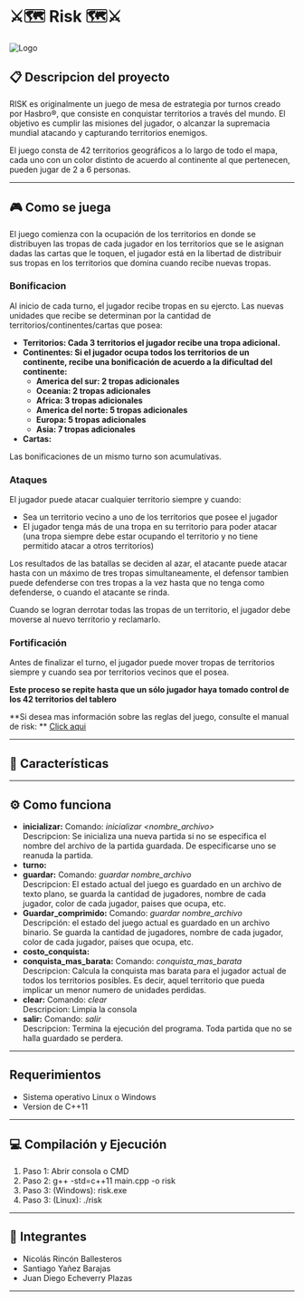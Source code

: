 
# ⚔️🗺 ️Risk 🗺⚔️

![Logo](https://i.ibb.co/cwdJYLQ/deporz7-11d17976-7f29-4185-9285-58b58899a15e.png)

## 📋 Descripcion del proyecto
RISK es originalmente un juego de mesa de estrategia por turnos creado por Hasbro®, que consiste en conquistar territorios a través del mundo. El objetivo es cumplir las misiones del jugador, o alcanzar la supremacia mundial atacando y capturando territorios enemigos.

El juego consta de 42 territorios geográficos a lo largo de todo el mapa, cada uno con un color distinto de acuerdo al continente al que pertenecen, pueden jugar de 2 a 6 personas.

---
## 🎮 Como se juega
El juego comienza con la ocupación de los territorios en donde se distribuyen las tropas de cada jugador en los territorios que se le asignan dadas las cartas que le toquen, el jugador está en la libertad de distribuir sus tropas en los territorios que domina cuando recibe nuevas tropas. 

### Bonificacion
Al inicio de cada turno, el jugador recibe tropas en su ejercto. Las nuevas unidades que recibe se determinan por la cantidad de territorios/continentes/cartas que posea:
- **Territorios: Cada 3 territorios el jugador recibe una tropa adicional.**
- **Continentes: Si el jugador ocupa todos los territorios de un continente, recibe una bonificación de acuerdo a la dificultad del continente:**
    - **America del sur: 2 tropas adicionales**
    - **Oceania: 2 tropas adicionales**
    - **Africa: 3 tropas adicionales**
    - **America del norte: 5 tropas adicionales**
    - **Europa: 5 tropas adicionales**
    - **Asia: 7 tropas adicionales**
- **Cartas:**

Las bonificaciones de un mismo turno son acumulativas.

### Ataques
El jugador puede atacar cualquier territorio siempre y cuando:
- Sea un territorio vecino a uno de los territorios que posee el jugador
- El jugador tenga más de una tropa en su territorio para poder atacar (una tropa siempre debe estar ocupando el territorio y no tiene permitido atacar a otros territorios)

Los resultados de las batallas se deciden al azar, el atacante puede atacar hasta con un máximo de tres tropas simultaneamente, el defensor tambien puede defenderse con tres tropas a la vez hasta que no tenga como defenderse, o cuando el atacante se rinda.

Cuando se logran derrotar todas las tropas de un territorio, el jugador debe moverse al nuevo territorio y reclamarlo.

### Fortificación
Antes de finalizar el turno, el jugador puede mover tropas de territorios siempre y cuando sea por territorios vecinos que el posea.

**Este proceso se repite hasta que un sólo jugador haya tomado control de los 42 territorios del tablero**    

**Si desea mas información sobre las reglas del juego, consulte el manual de risk: ** [Click aqui](https://www.hasbro.com/common/instruct/risk.pdf)

---
## 👀 Características

---
## ⚙️ Como funciona

- **inicializar:** Comando: *inicializar <nombre_archivo>*  
    Descripcion: Se inicializa una nueva partida si no se especifica el nombre del archivo de la partida guardada. De especificarse uno se reanuda la partida.
- **turno:**
- **guardar:** Comando: *guardar nombre_archivo*      
    Descripcion: El estado actual del juego es guardado en un archivo de texto plano, se guarda la cantidad de jugadores, nombre de cada jugador, color de cada jugador, paises que ocupa, etc.
- **Guardar_comprimido:** Comando: *guardar nombre_archivo*  
    Descripción: el estado del juego actual es guardado en un archivo binario. Se guarda la cantidad de jugadores, nombre de cada jugador, color de cada jugador, paises que ocupa, etc.
- **costo_conquista:**
- **conquista_mas_barata:** Comando: *conquista_mas_barata*  
    Descripcion: Calcula la conquista mas barata para el jugador actual de todos los territorios posibles. Es decir, aquel territorio que pueda implicar un menor numero de unidades perdidas.
- **clear:** Comando: *clear*  
    Descripcion: Limpia la consola
- **salir:** Comando: *salir*  
    Descripcion: Termina la ejecución del programa. Toda partida que no se halla guardado se perdera.

---
## Requerimientos
- Sistema operativo Linux o Windows
- Version de C++11

---
## 💻  Compilación y Ejecución
1. Paso 1: Abrir consola o CMD
2. Paso 2: g++ -std=c++11 main.cpp -o risk
3. Paso 3: (Windows): risk.exe
4. Paso 3: (Linux):  ./risk

---
## 💼  Integrantes

- Nicolás Rincón Ballesteros
- Santiago Yañez Barajas
- Juan Diego Echeverry Plazas

---
